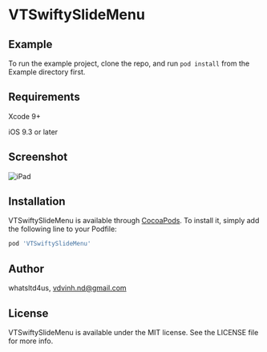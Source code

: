 # VTSwiftySlideMenu

## Example

To run the example project, clone the repo, and run `pod install` from the Example directory first.

## Requirements

Xcode 9+

iOS 9.3 or later

## Screenshot 

![iPad](https://github.com/whatsltd4us/VTSwiftySlideMenu/blob/master/Example/Resources/Demo2.gif?raw=true)

## Installation

VTSwiftySlideMenu is available through [CocoaPods](https://cocoapods.org). To install
it, simply add the following line to your Podfile:

```ruby
pod 'VTSwiftySlideMenu'
```

## Author

whatsltd4us, vdvinh.nd@gmail.com

## License

VTSwiftySlideMenu is available under the MIT license. See the LICENSE file for more info.
